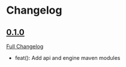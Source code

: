 # Changelog

## [0.1.0](https://github.com/chutney-testing/chutney-junit/tree/0.1.0)

[Full Changelog](https://github.com/chutney-testing/chutney-junit/compare/5e99a9600f2fa9af600c1dcd24bae84d1cfa57dc...0.1.0)

- feat(): Add api and engine maven modules
